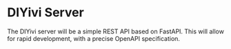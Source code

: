 # DIYivi Server

The DIYivi server will be a simple REST API based on FastAPI. This will allow for rapid development, with a precise OpenAPI specification. 

